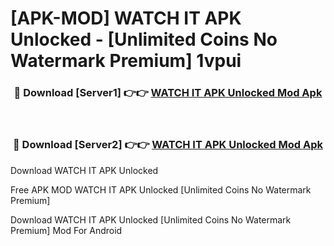 # [APK-MOD] WATCH IT APK Unlocked - [Unlimited Coins No Watermark Premium] 1vpui



<div align="center">
<h3>🔴 Download [Server1] 👉👉 <a href="https://momento.my/?title=WATCH_IT_APK_Unlocked">WATCH IT APK Unlocked Mod Apk</a></h3><br>

<h3>🔴 Download [Server2] 👉👉 <a href="https://momento.my/?title=WATCH_IT_APK_Unlocked">WATCH IT APK Unlocked Mod Apk</a></h3>
</div>



Download WATCH IT APK Unlocked 

Free APK MOD WATCH IT APK Unlocked [Unlimited Coins No Watermark Premium]

Download WATCH IT APK Unlocked [Unlimited Coins No Watermark Premium] Mod For Android
